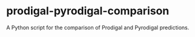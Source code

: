 # prodigal-pyrodigal-comparison
A Python script for the comparison of Prodigal and Pyrodigal predictions.
